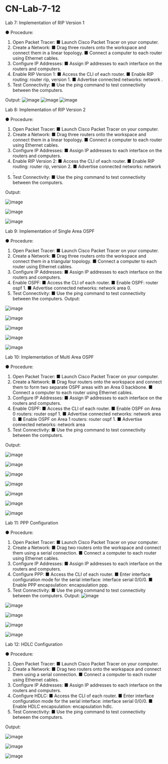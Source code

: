 # CN-Lab-7-12
Lab 7: Implementation of RIP Version 1

●	Procedure:
1.	Open Packet Tracer:
■	Launch Cisco Packet Tracer on your computer.
2.	Create a Network:
■	Drag three routers onto the workspace and connect them in a linear topology.
■	Connect a computer to each router using Ethernet cables.
3.	Configure IP Addresses:
■	Assign IP addresses to each interface on the routers and computers.
4.	Enable RIP Version 1:
■	Access the CLI of each router.
■	Enable RIP routing: router rip, version 1.
■	Advertise connected networks: network <network address>.
5.	Test Connectivity:
■	Use the ping command to test connectivity between the computers.


Output:
![image](https://github.com/user-attachments/assets/a328525b-38e9-4810-838c-18f97c8c177e)
![image](https://github.com/user-attachments/assets/3d23f3a7-3389-434e-80a1-9c27ee759790)
![image](https://github.com/user-attachments/assets/76b4e120-5391-4855-9258-35f88bfc5f5b)
 
Lab 8: Implementation of RIP Version 2

●	Procedure:
1.	Open Packet Tracer:
■	Launch Cisco Packet Tracer on your computer.
2.	Create a Network:
■	Drag three routers onto the workspace and connect them in a linear topology.
■	Connect a computer to each router using Ethernet cables.
3.	Configure IP Addresses:
■	Assign IP addresses to each interface on the routers and computers.
4.	Enable RIP Version 2:
■	Access the CLI of each router.
■	Enable RIP routing: router rip, version 2.
■	Advertise connected networks: network <network address>.
5.	Test Connectivity:
■	Use the ping command to test connectivity between the computers.


Output:

![image](https://github.com/user-attachments/assets/f18bdf82-07ed-4ffa-9928-80ce9e2d8b7a)

 ![image](https://github.com/user-attachments/assets/de4bff13-ba14-41a6-9908-788811756b73)

 ![image](https://github.com/user-attachments/assets/7311d51b-d4e9-448c-8212-d86373d62e3d)
 
Lab 9: Implementation of Single Area OSPF

●	Procedure:
1.	Open Packet Tracer:
■	Launch Cisco Packet Tracer on your computer.
2.	Create a Network:
■	Drag three routers onto the workspace and connect them in a triangular topology.
■	Connect a computer to each router using Ethernet cables.
3.	Configure IP Addresses:
■	Assign IP addresses to each interface on the routers and computers.
4.	Enable OSPF:
■	Access the CLI of each router.
■	Enable OSPF: router ospf 1.
■	Advertise connected networks: network <network address> area 0.
5.	Test Connectivity:
■	Use the ping command to test connectivity between the computers.
Output:


![image](https://github.com/user-attachments/assets/75fcefd3-7a24-49aa-a844-1656ecc3468c)

 
 ![image](https://github.com/user-attachments/assets/cd081959-72de-4a72-b734-14c2db820779)



![image](https://github.com/user-attachments/assets/5ef46504-6ee4-4e49-ba9a-d8c2f4112134)


![image](https://github.com/user-attachments/assets/4d02fec4-8014-43df-acfa-93191d515949)

 
 ![image](https://github.com/user-attachments/assets/f669d402-4d9c-4e33-ab9b-faa8d3a7c657)

 
Lab 10: Implementation of Multi Area OSPF

●	Procedure:
1.	Open Packet Tracer:
■	Launch Cisco Packet Tracer on your computer.
2.	Create a Network:
■	Drag four routers onto the workspace and connect them to form two separate OSPF areas with an Area 0 backbone.
■	Connect a computer to each router using Ethernet cables.
3.	Configure IP Addresses:
■	Assign IP addresses to each interface on the routers and computers.
4.	Enable OSPF:
■	Access the CLI of each router.
■	Enable OSPF on Area 0 routers: router ospf 1.
■	Advertise connected networks: network <network address> area 0.
■	Enable OSPF on Area 1 routers: router ospf 1.
■	Advertise connected networks: network <network address> area
5.	Test Connectivity:
■	Use the ping command to test connectivity between the computers.


Output:


 ![image](https://github.com/user-attachments/assets/886349a1-a16a-4d70-a8bb-dabebccd3567)

 

![image](https://github.com/user-attachments/assets/3366efb5-b1d5-44ca-a483-5d62f25b6acb)


![image](https://github.com/user-attachments/assets/156b6c42-334b-4771-b2e8-f786ae3e4c7b)



![image](https://github.com/user-attachments/assets/d871fad3-65cf-4721-92fb-fa87589f62da)

 
 ![image](https://github.com/user-attachments/assets/13901938-02df-4ac0-9679-0e56313f6233)


![image](https://github.com/user-attachments/assets/90c84b84-cec7-42b7-a0c5-29735e27b9eb)



![image](https://github.com/user-attachments/assets/b32e313f-0f43-43fb-ab91-2bbd9d01865f)


Lab 11: PPP Configuration

●	Procedure:
1.	Open Packet Tracer:
■	Launch Cisco Packet Tracer on your computer.
2.	Create a Network:
■	Drag two routers onto the workspace and connect them using a serial connection.
■	Connect a computer to each router using Ethernet cables.
3.	Configure IP Addresses:
■	Assign IP addresses to each interface on the routers and computers.
4.	Configure PPP:
■	Access the CLI of each router.
■	Enter interface configuration mode for the serial interface: interface serial 0/0/0.
■	Enable PPP encapsulation: encapsulation ppp.
5.	Test Connectivity:
■	Use the ping command to test connectivity between the computers.
Output:
 ![image](https://github.com/user-attachments/assets/20d9f00a-6d6e-4000-a8f3-106332d4a930)

 

![image](https://github.com/user-attachments/assets/66d357ea-99c8-4250-971b-c9891982bd2f)





![image](https://github.com/user-attachments/assets/cf74eb87-f1b0-4c37-8037-2d2b9e18fc5e)



 

 ![image](https://github.com/user-attachments/assets/740aab6e-edc1-42f7-b1ba-333e0066e4fe)



![image](https://github.com/user-attachments/assets/542c7462-6bd9-4793-b9a6-09e9daf47fe7)

 
Lab 12: HDLC Configuration

●	Procedure:
1.	Open Packet Tracer:
■	Launch Cisco Packet Tracer on your computer.
2.	Create a Network:
■	Drag two routers onto the workspace and connect them using a serial connection.
■	Connect a computer to each router using Ethernet cables.
3.	Configure IP Addresses:
■	Assign IP addresses to each interface on the routers and computers.
4.	Configure HDLC:
■	Access the CLI of each router.
■	Enter interface configuration mode for the serial interface: interface serial 0/0/0.
■	Enable HDLC encapsulation: encapsulation hdlc.
5.	Test Connectivity:
■	Use the ping command to test connectivity between the computers.


Output:


![image](https://github.com/user-attachments/assets/217d881c-eff0-4dbe-b381-cfbd6b95f458)

![image](https://github.com/user-attachments/assets/51508e31-4816-4c9a-85e5-93fca119aa0c)

![image](https://github.com/user-attachments/assets/4115f181-882f-4c2a-b02a-05a4a377ca2a)












